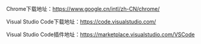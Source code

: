Chrome下载地址：https://www.google.cn/intl/zh-CN/chrome/

Visual Studio Code下载地址：https://code.visualstudio.com/

Visual Studio Code插件地址：https://marketplace.visualstudio.com/VSCode